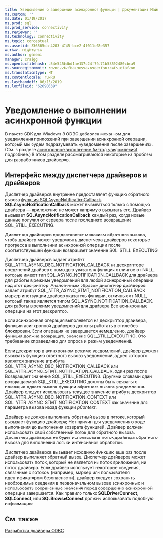 ```yaml
---
title: Уведомление о завершении асинхронной функции | Документация Майкрософт
ms.custom: ''
ms.date: 01/19/2017
ms.prod: sql
ms.prod_service: connectivity
ms.reviewer: ''
ms.technology: connectivity
ms.topic: conceptual
ms.assetid: 336565da-4203-4745-bce2-4f011c08e357
author: MightyPen
ms.author: genemi
manager: craigg
ms.openlocfilehash: c54e545bdbd1ae137c24f79c71b53502480cbca9
ms.sourcegitcommit: 3026c22b7fba19059a769ea5f367c4f51efaf286
ms.translationtype: MT
ms.contentlocale: ru-RU
ms.lasthandoff: 06/15/2019
ms.locfileid: "62690539"
---
```

# <a name="notification-of-asynchronous-function-completion"></a>Уведомление о выполнении асинхронной функции
В пакете SDK для Windows 8 ODBC добавлен механизм для уведомления приложений при завершении асинхронной операции, который мы будем подразумевать «уведомления после завершения». (См. в разделе [асинхронное выполнение (метод уведомления)](../../../odbc/reference/develop-app/asynchronous-execution-notification-method.md) подробнее.) В этом разделе рассматриваются некоторые из проблем для разработчиков драйверов.  
  
## <a name="the-interface-between-the-driver-manager-and-driver"></a>Интерфейс между диспетчера драйверов и драйверов  
 Диспетчер драйверов внутренне предоставляет функцию обратного вызова [функция SQLAsyncNotificationCallback](../../../odbc/reference/develop-driver/sqlasyncnotificationcallback-function.md). **SQLAsyncNotificationCallback** может вызываться только с помощью драйвера — приложение не может напрямую вызывать его. Драйвер вызывает **SQLAsyncNotificationCallback** каждый раз, когда новые данные получил от сервера после последнего возвращение SQL_STILL_EXECUTING.  
  
 Диспетчер драйверов предоставляет механизм обратного вызова, чтобы драйвер может уведомлять диспетчера драйверов некоторые прогресса в выполнении асинхронной операции после соответствующей функции возвращает значение SQL_STILL_EXECUTING  
  
 Диспетчер драйверов задает атрибут SQL_ATTR_ASYNC_DBC_NOTIFICATION_CALLBACK на дескрипторе соединений драйвер с помощью указателя функции отличное от NULL, которые имеют тип SQL_ASYNC_NOTIFICATION_CALLBACK для драйвера для работы в режиме уведомлений для любой асинхронный операции над этот дескриптор. Аналогичным образом диспетчер драйверов задает атрибут SQL_ATTR_ASYNC_STMT_NOTIFICATION_CALLBACK маркер инструкции драйвер указатель функции, отличных от NULL, который также является типом SQL_ASYNC_NOTIFICATION_CALLBACK, для работы в режиме уведомлений для драйвера Все асинхронные операции на этот дескриптор.  
  
 Если асинхронная операция выполняется на дескриптор драйвера, функции асинхронной драйверов должны работать в стиле без блокировки. Если операция не завершается немедленно, драйвер функция должна возвращать значение SQL_STILL_EXECUTING. Это требование справедливо для опроса и режим уведомлений.  
  
 Если дескриптор в асинхронном режиме уведомлений, драйвер должен вызывать функцию ответного вызова уведомлений, адрес которого является значение атрибута SQL_ATTR_ASYNC_DBC_NOTIFICATION_CALLBACK или SQL_ATTR_ASYNC_STMT_NOTIFICATION_CALLBACK, один раз после Возвращает значение SQL_STILL_EXECUTING. Другими словами один возвращаемый SQL_STILL_EXECUTING должны быть связаны с помощью одного вызова функции обратного вызова уведомления. Драйвер следует использовать текущее значение атрибута дескриптор SQL_ATTR_ASYNC_DBC_NOTIFICATION_CONTEXT или SQL_ATTR_ASYNC_STMT_NOTIFICATION_CONTEXT как значение для параметра вызова назад функции *pContext*.  
  
 Драйвер не должен выполнить обратный вызов в потоке, который вызывает функцию драйвера; Нет причин для уведомления о ходе выполнения до выполнения возврата функцией. Драйвер должен использовать свой собственный поток для обратного вызова. Диспетчер драйверов не будет использовать поток драйвера обратного вызова для выполнения логики интенсивной обработки.  
  
 Диспетчер драйверов вызывает исходную функцию еще раз после драйвер выполняет обратный вызов. Диспетчер драйверов может использовать поток, который не является ни поток приложения, ни поток драйвера. Если драйвер использует некоторые сведения, связанные с потоком (например, маркер или пользователя идентификатором безопасности), драйвер следует сохранить необходимые сведения в первоначальном вызове асинхронных и использовать сохраненные значения перед совершенно асинхронной операции завершается. Как правило только **SQLDriverConnect**, **SQLConnect**, или **SQLBrowseConnect** должны использовать подобную информацию.  
  
## <a name="see-also"></a>См. также  
 [Разработка драйвера ODBC](../../../odbc/reference/develop-driver/developing-an-odbc-driver.md)
